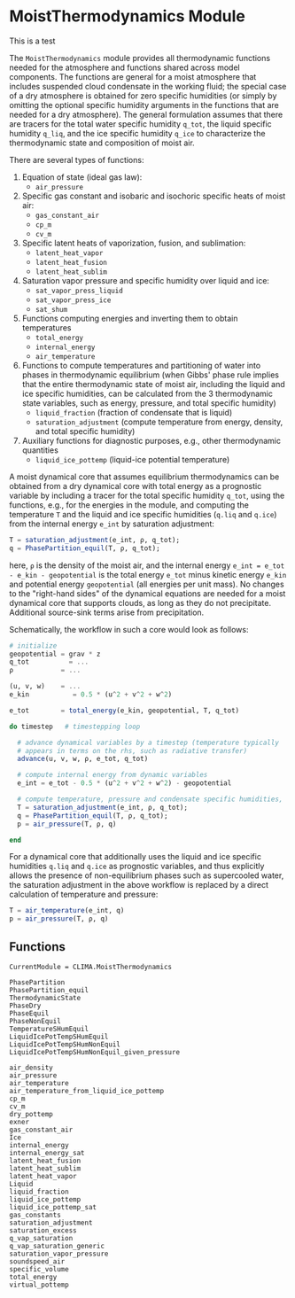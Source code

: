 # MoistThermodynamics Module

This is a test

The `MoistThermodynamics` module provides all thermodynamic functions needed for the atmosphere and functions shared across model components. The functions are general for a moist atmosphere that includes suspended cloud condensate in the working fluid; the special case of a dry atmosphere is obtained for zero specific humidities (or simply by omitting the optional specific humidity arguments in the functions that are needed for a dry atmosphere). The general formulation assumes that there are tracers for the total water specific humidity `q_tot`, the liquid specific humidity `q_liq`, and the ice specific humidity `q_ice` to characterize the thermodynamic state and composition of moist air.

There are several types of functions:

1. Equation of state (ideal gas law):
    * `air_pressure`
2. Specific gas constant and isobaric and isochoric specific heats of moist air:
    * `gas_constant_air`
    * `cp_m`
    * `cv_m`
3. Specific latent heats of vaporization, fusion, and sublimation:
    * `latent_heat_vapor`
    * `latent_heat_fusion`
    * `latent_heat_sublim`
4. Saturation vapor pressure and specific humidity over liquid and ice:
    * `sat_vapor_press_liquid`
    * `sat_vapor_press_ice`
    * `sat_shum`
5. Functions computing energies and inverting them to obtain temperatures
    * `total_energy`
    * `internal_energy`
    * `air_temperature`
6. Functions to compute temperatures and partitioning of water into phases in thermodynamic equilibrium (when Gibbs' phase rule implies that the entire thermodynamic state of moist air, including the liquid and ice specific humidities, can be calculated from the 3 thermodynamic state variables, such as energy, pressure, and total specific humidity)
    * `liquid_fraction` (fraction of condensate that is liquid)
    * `saturation_adjustment` (compute temperature from energy, density, and total specific humidity)
7. Auxiliary functions for diagnostic purposes, e.g., other thermodynamic quantities
    * `liquid_ice_pottemp` (liquid-ice potential temperature)

A moist dynamical core that assumes equilibrium thermodynamics can be obtained from a dry dynamical core with total energy as a prognostic variable by including a tracer for the total specific humidity `q_tot`, using the functions, e.g., for the energies in the module, and computing the temperature `T` and the liquid and ice specific humidities (`q.liq` and `q.ice`) from the internal energy `e_int` by saturation adjustment:
```julia
T = saturation_adjustment(e_int, ρ, q_tot);
q = PhasePartition_equil(T, ρ, q_tot);
```
here, `ρ` is the density of the moist air, and the internal energy `e_int = e_tot - e_kin - geopotential` is the total energy `e_tot` minus kinetic energy `e_kin` and potential energy `geopotential` (all energies per unit mass). No changes to the "right-hand sides" of the dynamical equations are needed for a moist dynamical core that supports clouds, as long as they do not precipitate. Additional source-sink terms arise from precipitation.

Schematically, the workflow in such a core would look as follows:
```julia
# initialize
geopotential = grav * z
q_tot          = ...
ρ            = ...

(u, v, w)    = ...
e_kin           = 0.5 * (u^2 + v^2 + w^2)

e_tot        = total_energy(e_kin, geopotential, T, q_tot)

do timestep   # timestepping loop

  # advance dynamical variables by a timestep (temperature typically
  # appears in terms on the rhs, such as radiative transfer)
  advance(u, v, w, ρ, e_tot, q_tot)

  # compute internal energy from dynamic variables
  e_int = e_tot - 0.5 * (u^2 + v^2 + w^2) - geopotential

  # compute temperature, pressure and condensate specific humidities,
  T = saturation_adjustment(e_int, ρ, q_tot);
  q = PhasePartition_equil(T, ρ, q_tot);
  p = air_pressure(T, ρ, q)

end
```

For a dynamical core that additionally uses the liquid and ice specific humidities `q.liq` and `q.ice` as prognostic variables, and thus explicitly allows the presence of non-equilibrium phases such as supercooled water, the saturation adjustment in the above workflow is replaced by a direct calculation of temperature and pressure:
```julia
T = air_temperature(e_int, q)
p = air_pressure(T, ρ, q)
```

## Functions

```@meta
CurrentModule = CLIMA.MoistThermodynamics
```

```@docs
PhasePartition
PhasePartition_equil
ThermodynamicState
PhaseDry
PhaseEquil
PhaseNonEquil
TemperatureSHumEquil
LiquidIcePotTempSHumEquil
LiquidIcePotTempSHumNonEquil
LiquidIcePotTempSHumNonEquil_given_pressure
```

```@docs
air_density
air_pressure
air_temperature
air_temperature_from_liquid_ice_pottemp
cp_m
cv_m
dry_pottemp
exner
gas_constant_air
Ice
internal_energy
internal_energy_sat
latent_heat_fusion
latent_heat_sublim
latent_heat_vapor
Liquid
liquid_fraction
liquid_ice_pottemp
liquid_ice_pottemp_sat
gas_constants
saturation_adjustment
saturation_excess
q_vap_saturation
q_vap_saturation_generic
saturation_vapor_pressure
soundspeed_air
specific_volume
total_energy
virtual_pottemp
```





